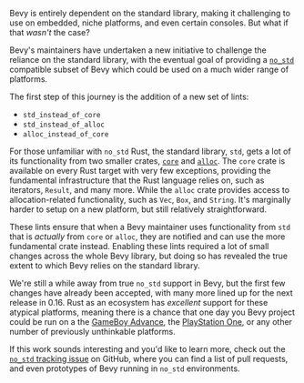 <!-- Add `core` and `alloc` over `std` Lints -->
<!-- https://github.com/bevyengine/bevy/pull/15281 -->

Bevy is entirely dependent on the standard library, making it challenging to use on embedded, niche
platforms, and even certain consoles. But what if that _wasn't_ the case?

Bevy's maintainers have undertaken a new initiative to challenge the reliance on the standard
library, with the eventual goal of providing a [`no_std`](https://docs.rust-embedded.org/book/intro/no-std.html)
compatible subset of Bevy which could be used on a much wider range of platforms.

The first step of this journey is the addition of a new set of lints:

* `std_instead_of_core`
* `std_instead_of_alloc`
* `alloc_instead_of_core`

For those unfamiliar with `no_std` Rust, the standard library, `std`, gets a lot of its functionality
from two smaller crates, [`core`](https://doc.rust-lang.org/core/) and [`alloc`](https://doc.rust-lang.org/alloc/).
The `core` crate is available on every Rust target with very few exceptions, providing the
fundamental infrastructure that the Rust language relies on, such as iterators, `Result`, and many more.
While the `alloc` crate provides access to allocation-related functionality, such as `Vec`, `Box`,
and `String`. It's marginally harder to setup on a new platform, but still relatively straightforward.

These lints ensure that when a Bevy maintainer uses functionality from `std` that is _actually_ from
`core` or `alloc`, they are notified and can use the more fundamental crate instead.
Enabling these lints required a lot of small changes across the whole Bevy library, but doing so
has revealed the true extent to which Bevy relies on the standard library.

We're still a while away from true `no_std` support in Bevy, but the first few changes have already
been accepted, with many more lined up for the next release in 0.16.
Rust as an ecosystem has _excellent_ support for these atypical platforms, meaning there is a chance
that one day you Bevy project could be run on a the [GameBoy Advance](https://crates.io/crates/agb),
the [PlayStation One](https://crates.io/crates/psx), or any other number of previously unthinkable platforms.

If this work sounds interesting and you'd like to learn more, check out the [`no_std` tracking issue](https://github.com/bevyengine/bevy/issues/15460)
on GitHub, where you can find a list of pull requests, and even prototypes of Bevy running in `no_std`
environments.
